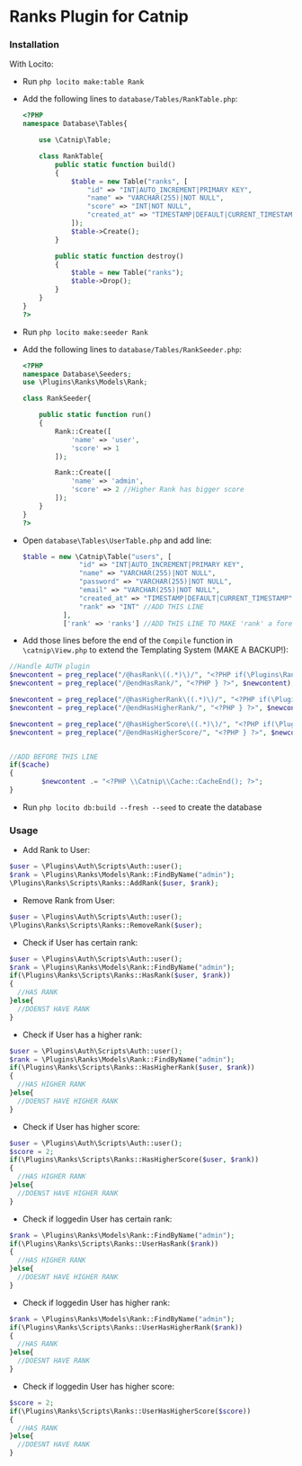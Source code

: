 # Ranks Plugin for Catnip

### Installation
With Locito:
* Run ```php locito make:table Rank```
* Add the following lines to ```database/Tables/RankTable.php```:
  ```php
  <?PHP
  namespace Database\Tables{

      use \Catnip\Table;

      class RankTable{
          public static function build()
          {
              $table = new Table("ranks", [
                  "id" => "INT|AUTO_INCREMENT|PRIMARY KEY",
                  "name" => "VARCHAR(255)|NOT NULL",
                  "score" => "INT|NOT NULL",
                  "created_at" => "TIMESTAMP|DEFAULT|CURRENT_TIMESTAMP"
              ]);
              $table->Create();
          }

          public static function destroy()
          {
              $table = new Table("ranks");
              $table->Drop();
          }
      }
  }
  ?>
  ```
* Run ```php locito make:seeder Rank```
* Add the following lines to ```database/Tables/RankSeeder.php```:
  ```php
  <?PHP
  namespace Database\Seeders;
  use \Plugins\Ranks\Models\Rank;

  class RankSeeder{

      public static function run()
      {
          Rank::Create([
              'name' => 'user',
              'score' => 1
          ]);

          Rank::Create([
              'name' => 'admin',
              'score' => 2 //Higher Rank has bigger score
          ]);
      }
  }
  ?>
  ```
* Open ```database\Tables\UserTable.php``` and add line:
  ```php
  $table = new \Catnip\Table("users", [
                "id" => "INT|AUTO_INCREMENT|PRIMARY KEY",
                "name" => "VARCHAR(255)|NOT NULL",
                "password" => "VARCHAR(255)|NOT NULL",
                "email" => "VARCHAR(255)|NOT NULL",
                "created_at" => "TIMESTAMP|DEFAULT|CURRENT_TIMESTAMP",
                "rank" => "INT" //ADD THIS LINE
            ],
            ['rank' => 'ranks'] //ADD THIS LINE TO MAKE 'rank' a foreign key
  ```

* Add those lines before the end of the ```Compile``` function in ```\catnip\View.php``` to extend the Templating System (MAKE A BACKUP!):
```php
//Handle AUTH plugin 
$newcontent = preg_replace("/@hasRank\((.*)\)/", "<?PHP if(\Plugins\Ranks\Scripts\Ranks::UserHasRank(\Plugins\Ranks\Models\Rank::FindByName($1))){?>", $newcontent);
$newcontent = preg_replace("/@endHasRank/", "<?PHP } ?>", $newcontent);

$newcontent = preg_replace("/@hasHigherRank\((.*)\)/", "<?PHP if(\Plugins\Ranks\Scripts\Ranks::UserHasHigherRank(\Plugins\Ranks\Models\Rank::FindByName($1))){?>", $newcontent);
$newcontent = preg_replace("/@endHasHigherRank/", "<?PHP } ?>", $newcontent);

$newcontent = preg_replace("/@hasHigherScore\((.*)\)/", "<?PHP if(\Plugins\Ranks\Scripts\Ranks::UserHasHigherScore($1)){?>", $newcontent);
$newcontent = preg_replace("/@endHasHigherScore/", "<?PHP } ?>", $newcontent);


//ADD BEFORE THIS LINE
if($cache)
{
        $newcontent .= "<?PHP \\Catnip\\Cache::CacheEnd(); ?>";
}
```

* Run ```php locito db:build --fresh --seed``` to create the database

### Usage
* Add Rank to User:
```php
$user = \Plugins\Auth\Scripts\Auth::user();
$rank = \Plugins\Ranks\Models\Rank::FindByName("admin");
\Plugins\Ranks\Scripts\Ranks::AddRank($user, $rank);
```

* Remove Rank from User:
```php
$user = \Plugins\Auth\Scripts\Auth::user();
\Plugins\Ranks\Scripts\Ranks::RemoveRank($user);
```

* Check if User has certain rank:
```php
$user = \Plugins\Auth\Scripts\Auth::user();
$rank = \Plugins\Ranks\Models\Rank::FindByName("admin");
if(\Plugins\Ranks\Scripts\Ranks::HasRank($user, $rank))
{
  //HAS RANK
}else{
  //DOENST HAVE RANK
}

```

* Check if User has a higher rank:
```php
$user = \Plugins\Auth\Scripts\Auth::user();
$rank = \Plugins\Ranks\Models\Rank::FindByName("admin");
if(\Plugins\Ranks\Scripts\Ranks::HasHigherRank($user, $rank))
{
  //HAS HIGHER RANK
}else{
  //DOENST HAVE HIGHER RANK
}
```

* Check if User has higher score:
```php
$user = \Plugins\Auth\Scripts\Auth::user();
$score = 2;
if(\Plugins\Ranks\Scripts\Ranks::HasHigherScore($user, $rank))
{
  //HAS HIGHER RANK
}else{
  //DOENST HAVE HIGHER RANK
}
```

* Check if loggedin User has certain rank:
```php
$rank = \Plugins\Ranks\Models\Rank::FindByName("admin");
if(\Plugins\Ranks\Scripts\Ranks::UserHasRank($rank))
{
  //HAS HIGHER RANK
}else{
  //DOESNT HAVE HIGHER RANK
}
```

* Check if loggedin User has higher rank:
```php
$rank = \Plugins\Ranks\Models\Rank::FindByName("admin");
if(\Plugins\Ranks\Scripts\Ranks::UserHasHigherRank($rank))
{
  //HAS RANK
}else{
  //DOESNT HAVE RANK
}
```

* Check if loggedin User has higher score:
```php
$score = 2;
if(\Plugins\Ranks\Scripts\Ranks::UserHasHigherScore($score))
{
  //HAS RANK
}else{
  //DOESNT HAVE RANK
}
```